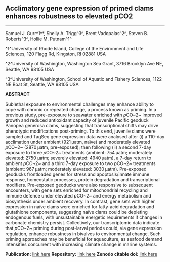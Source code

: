 ## Acclimatory gene expression of primed clams enhances robustness to elevated pCO2

--- 

Samuel J. Gurr^1^*, Shelly A. Trigg^3^, Brent Vadopalas^2^, Steven B. Roberts^3^, Hollie M. Putnam^1^
 
^1^University of Rhode Island, College of the Environment and Life Sciences, 120 Flagg Rd, Kingston, RI 02881 USA

^2^University of Washington, Washington Sea Grant, 3716 Brooklyn Ave NE, Seattle, WA 98105 USA

^3^University of Washington, School of Aquatic and Fishery Sciences, 1122 NE Boat St, Seattle, WA 98105 USA

**ABSTRACT**

Sublethal exposure to environmental challenges may enhance ability to cope with chronic or repeated change, a process known as priming. In a previous study, pre-exposure to seawater enriched with *p*CO~2~ improved growth and reduced antioxidant capacity of juvenile Pacific geoduck Panopea generosa clams, suggesting that transcriptional shifts may drive phenotypic modifications post-priming. To this end, juvenile clams were sampled and TagSeq gene expression data were analysed after (i) a 110-day acclimation under ambient (921 μatm, naïve) and moderately elevated *p*CO~2~ (2870 μatm, pre-exposed); then following (ii) a second 7-day exposure to three *p*CO~2~ treatments (ambient: 754 μatm; moderately elevated: 2750 μatm; severely elevated: 4940 μatm), a 7-day return to ambient *p*CO~2~ and a third 7-day exposure to two *p*CO~2~ treatments (ambient: 967 μatm; moderately elevated: 3030 μatm). Pre-exposed geoducks frontloaded genes for stress and apoptosis/innate immune response, homeostatic processes, protein degradation and transcriptional modifiers. Pre-exposed geoducks were also responsive to subsequent encounters, with gene sets enriched for mitochondrial recycling and immune defence under elevated *p*CO~2~ and energy metabolism and biosynthesis under ambient recovery. In contrast, gene sets with higher expression in naïve clams were enriched for fatty-acid degradation and glutathione components, suggesting naïve clams could be depleting endogenous fuels, with unsustainable energetic requirements if changes in carbonate chemistry persist. Collectively, our transcriptomic data indicate that *p*CO~2~ priming during post-larval periods could, via gene expression regulation, enhance robustness in bivalves to environmental change. Such priming approaches may be beneficial for aquaculture, as seafood demand intensifies concurrent with increasing climate change in marine systems.


**Publication:** [link here](https://onlinelibrary.wiley.com/doi/abs/10.1111/mec.16644)
**Repository:** [link here](https://github.com/SamGurr/Pgenerosa_OA_TagSeq)
**Zenodo citable doi:** [link here](https://zenodo.org/record/6908630#.Y0RvflLMJD8)